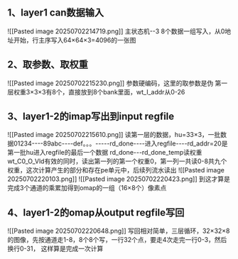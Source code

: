 ## 1、layer1 can数据输入
![[Pasted image 20250702214719.png]]
主状态机--3
8个数据一组写入，从0地址开始，行主序写入64×64×3=4096的一张图
## 2、取参数、取权重
![[Pasted image 20250702215230.png]]
参数硬编码，这里的取参数是伪
第一层权重3×3×3有8个，直接放到8个bank里面，wt_I_addr从0-26
## 3、layer1-2的imap写出到input regfile
![[Pasted image 20250702215610.png]]
读第一层的数据，hu=33×3，一批数据01234----89abc----def。。。-----rd_done----进入regfile----rd_addr=20是第一批hu进入regfile的最后一个数据
rd_done---rd_done_temp读权重wt_C0_O_Vld有效的同时，读出第一列的第一个权重0，第一列一共读0-8共九个权重，这次计算产生的部分和存在pe单元中，后续列流水读出
![[Pasted image 20250702220103.png]]
![[Pasted image 20250702220423.png]]
到这才算是完成3个通道的乘累加得到omap的一组（16×8个）像素点
## 4、layer1-2的omap从output regfile写回
![[Pasted image 20250702220648.png]]
写回相对简单，三层循环，32×32×8的图像，先按通道走1-8，8个8个写，一行32个点，要走4次走完一行0-3，然后换行0-31，
这样算是完成一次计算

